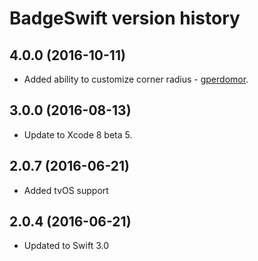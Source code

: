 # BadgeSwift version history

## 4.0.0 (2016-10-11)

* Added ability to customize corner radius - [gperdomor](https://github.com/gperdomor).

## 3.0.0 (2016-08-13)

* Update to Xcode 8 beta 5.

## 2.0.7 (2016-06-21)

* Added tvOS support

## 2.0.4 (2016-06-21)

* Updated to Swift 3.0